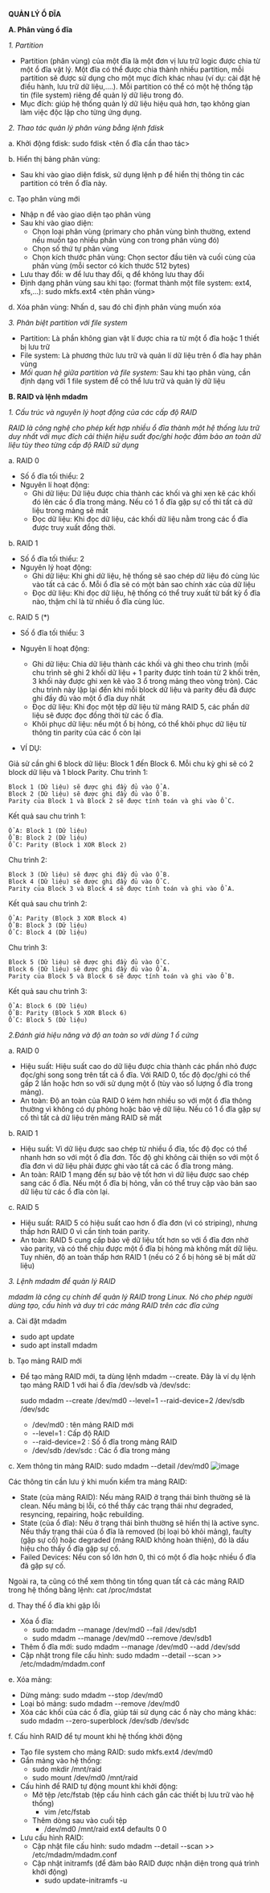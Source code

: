 **QUẢN LÝ Ổ ĐĨA**

**A. Phân vùng ổ đĩa**

*1. Partition*
- Partition (phân vùng) của một đĩa là một đơn vị lưu trữ logic được chia từ một ổ đĩa vật lý. Một đĩa có thể được chia thành nhiều partition, mỗi partition sẽ được sử dụng cho một mục đích khác nhau (ví dụ: cài đặt hệ điều hành, lưu trữ dữ liệu,....). Mỗi partition có thể có một hệ thống tập tin (file system) riêng để quản lý dữ liệu trong đó.
- Mục đích: giúp hệ thống quản lý dữ liệu hiệu quả hơn, tạo không gian làm việc độc lập cho từng ứng dụng.

*2. Thao tác quản lý phân vùng bằng lệnh fdisk*

a. Khởi động fdisk: sudo fdisk <tên ổ đĩa cần thao tác>

b. Hiển thị bảng phân vùng: 
- Sau khi vào giao diện fdisk, sử dụng lệnh p để hiển thị thông tin các partition có trên ổ đĩa này.

c. Tạo phân vùng mới
- Nhập n để vào giao diện tạo phân vùng
- Sau khi vào giao diện:
  - Chọn loại phân vùng (primary cho phân vùng bình thường, extend nếu muốn tạo nhiều phân vùng con trong phân vùng đó)
  - Chọn số thứ tự phân vùng
  - Chọn kích thước phân vùng: Chọn sector đầu tiên và cuối cùng của phân vùng (mỗi sector có kích thước 512 bytes) 
- Lưu thay đổi: w để lưu thay đổi, q để không lưu thay đổi
- Định dạng phân vùng sau khi tạo: (format thành một file system: ext4, xfs,...): sudo mkfs.ext4 <tên phân vùng>

d. Xóa phân vùng: Nhấn d, sau đó chỉ định phân vùng muốn xóa

*3. Phân biệt partition với file system*
- Partition: Là phần không gian vật lí được chia ra từ một ổ đĩa hoặc 1 thiết bị lưu trữ
- File system: Là phương thức lưu trữ và quản lí dữ liệu trên ổ đĩa hay phân vùng
- *Mối quan hệ giữa partition và file system:* Sau khi tạo phân vùng, cần định dạng với 1 file system để có thể lưu trữ và quản lý dữ liệu

**B. RAID và lệnh mdadm**

*1. Cấu trúc và nguyên lý hoạt động của các cấp độ RAID*

*RAID là công nghệ cho phép kết hợp nhiều ổ đĩa thành một hệ thống lưu trữ duy nhất với mục đích cải thiện hiệu suất đọc/ghi hoặc đảm bảo an toàn dữ liệu tùy theo từng cấp độ RAID sử dụng*

a. RAID 0
- Số ổ đĩa tối thiểu: 2
- Nguyên lí hoạt động:
  - Ghi dữ liệu: Dữ liệu được chia thành các khối và ghi xen kẽ các khối đó lên các ổ đĩa trong mảng. Nếu có 1 ổ đĩa gặp sự cố thì tất cả dữ liệu trong mảng sẽ mất
  - Đọc dữ liệu: Khi đọc dữ liệu, các khối dữ liệu nằm trong các ổ đĩa được truy xuất đồng thời.
    
b. RAID 1
- Số ổ đĩa tối thiểu: 2
- Nguyên lý hoạt động: 
  - Ghi dữ liệu: Khi ghi dữ liệu, hệ thống sẽ sao chép dữ liệu đó cùng lúc vào tất cả các ổ. Mỗi ổ đĩa sẽ có một bản sao chính xác của dữ liệu
  - Đọc dữ liệu: Khi đọc dữ liệu, hệ thống có thể truy xuất từ bất kỳ ổ đĩa nào, thậm chí là từ nhiều ổ đĩa cùng lúc.

c. RAID 5 (*)
- Số ổ đĩa tối thiểu: 3
- Nguyên lí hoạt động:
  - Ghi dữ liệu: Chia dữ liệu thành các khối và ghi theo chu trình (mỗi chu trình sẽ ghi 2 khối dữ liệu + 1 parity được tính toán từ 2 khối trên, 3 khối này được ghi xen kẽ vào 3 ổ trong mảng theo vòng tròn). Các chu trình này lặp lại đến khi mỗi block dữ liệu và parity đều đã được ghi đầy đủ vào một ổ đĩa duy nhất
  - Đọc dữ liệu: Khi đọc một tệp dữ liệu từ mảng RAID 5, các phần dữ liệu sẽ được đọc đồng thời từ các ổ đĩa.
  - Khôi phục dữ liệu: nếu một ổ bị hỏng, có thể khôi phục dữ liệu từ thông tin parity của các ổ còn lại

- VÍ DỤ:

Giả sử cần ghi 6 block dữ liệu: Block 1 đến Block 6. Mỗi chu kỳ ghi sẽ có 2 block dữ liệu và 1 block Parity.
Chu trình 1:

    Block 1 (Dữ liệu) sẽ được ghi đầy đủ vào Ổ A.
    Block 2 (Dữ liệu) sẽ được ghi đầy đủ vào Ổ B.
    Parity của Block 1 và Block 2 sẽ được tính toán và ghi vào Ổ C.

Kết quả sau chu trình 1:

    Ổ A: Block 1 (Dữ liệu)
    Ổ B: Block 2 (Dữ liệu)
    Ổ C: Parity (Block 1 XOR Block 2)

Chu trình 2:

    Block 3 (Dữ liệu) sẽ được ghi đầy đủ vào Ổ B.
    Block 4 (Dữ liệu) sẽ được ghi đầy đủ vào Ổ C.
    Parity của Block 3 và Block 4 sẽ được tính toán và ghi vào Ổ A.

Kết quả sau chu trình 2:

    Ổ A: Parity (Block 3 XOR Block 4)
    Ổ B: Block 3 (Dữ liệu)
    Ổ C: Block 4 (Dữ liệu)

Chu trình 3:

    Block 5 (Dữ liệu) sẽ được ghi đầy đủ vào Ổ C.
    Block 6 (Dữ liệu) sẽ được ghi đầy đủ vào Ổ A.
    Parity của Block 5 và Block 6 sẽ được tính toán và ghi vào Ổ B.

Kết quả sau chu trình 3:

    Ổ A: Block 6 (Dữ liệu)
    Ổ B: Parity (Block 5 XOR Block 6)
    Ổ C: Block 5 (Dữ liệu)

*2.Đánh giá hiệu năng và độ an toàn so với dùng 1 ổ cứng*

a. RAID 0
- Hiệu suất: Hiệu suất cao do dữ liệu được chia thành các phần nhỏ được đọc/ghi song song trên tất cả ổ đĩa. Với RAID 0, tốc độ đọc/ghi có thể gấp 2 lần hoặc hơn so với sử dụng một ổ (tùy vào số lượng ổ đĩa trong mảng).
- An toàn: Độ an toàn của RAID 0 kém hơn nhiều so với một ổ đĩa thông thường vì không có dự phòng hoặc bảo vệ dữ liệu. Nếu có 1 ổ đĩa gặp sự cố thì tất cả dữ liệu trên mảng RAID sẽ mất

b. RAID 1
- Hiệu suất: Vì dữ liệu được sao chép từ nhiều ổ đĩa, tốc độ đọc có thể nhanh hơn so với một ổ đĩa đơn. Tốc độ ghi không cải thiện so với một ổ đĩa đơn vì dữ liệu phải được ghi vào tất cả các ổ đĩa trong mảng.
- An toàn: RAID 1 mang đến sự bảo vệ tốt hơn vì dữ liệu được sao chép sang các ổ đĩa. Nếu một ổ đĩa bị hỏng, vẫn có thể truy cập vào bản sao dữ liệu từ các ổ đĩa còn lại.

c. RAID 5
- Hiệu suất: RAID 5 có hiệu suất cao hơn ổ đĩa đơn (vì có striping), nhưng thấp hơn RAID 0 vì cần tính toán parity.
- An toàn: RAID 5 cung cấp bảo vệ dữ liệu tốt hơn so với ổ đĩa đơn nhờ vào parity, và có thể chịu được một ổ đĩa bị hỏng mà không mất dữ liệu. Tuy nhiên, độ an toàn thấp hơn RAID 1 (nếu có 2 ổ bị hỏng sẽ bị mất dữ liệu)

*3. Lệnh mdadm để quản lý RAID*

*mdadm là công cụ chính để quản lý RAID trong Linux. Nó cho phép người dùng tạo, cấu hình và duy trì các mảng RAID trên các đĩa cứng*

a. Cài đặt mdadm
- sudo apt update
- sudo apt install mdadm

b. Tạo mảng RAID mới
- Để tạo mảng RAID mới, ta dùng lệnh mdadm --create. Đây là ví dụ lệnh tạo mảng RAID 1 với hai ổ đĩa /dev/sdb và /dev/sdc:

  sudo mdadm --create /dev/md0 --level=1 --raid-device=2 /dev/sdb /dev/sdc
  - /dev/md0 : tên mảng RAID mới
  - --level=1 : Cấp độ RAID
  - --raid-device=2 : Số ổ đĩa trong mảng RAID
  - /dev/sdb /dev/sdc : Các ổ đĩa trong mảng
 
c. Xem thông tin mảng RAID: sudo mdadm --detail /dev/md0
![image](https://github.com/user-attachments/assets/6f3a728b-170a-41bb-8537-1d956f5a1e5f)

Các thông tin cần lưu ý khi muốn kiểm tra mảng RAID: 
- State (của mảng RAID): Nếu mảng RAID ở trạng thái bình thường sẽ là clean. Nếu mảng bị lỗi, có thể thấy các trạng thái như degraded, resyncing, repairing, hoặc rebuilding.
- State (của ổ đĩa): Nếu ở trạng thái bình thường sẽ hiển thị là active sync. Nếu thấy trạng thái của ổ đĩa là removed (bị loại bỏ khỏi mảng), faulty (gặp sự cố) hoặc degraded (mảng RAID không hoàn thiện), đó là dấu hiệu cho thấy ổ đĩa gặp sự cố.
- Failed Devices: Nếu con số lớn hơn 0, thì có một ổ đĩa hoặc nhiều ổ đĩa đã gặp sự cố.

Ngoài ra, ta cũng có thể xem thông tin tổng quan tất cả các mảng RAID trong hệ thống bằng lệnh: cat /proc/mdstat

d. Thay thế ổ đĩa khi gặp lỗi 
- Xóa ổ đĩa: 
  - sudo mdadm --manage /dev/md0 --fail /dev/sdb1
  - sudo mdadm --manage /dev/md0 --remove /dev/sdb1
- Thêm ổ đĩa mới: sudo mdadm --manage /dev/md0 --add /dev/sdd
- Cập nhật trong file cấu hình: sudo mdadm --detail --scan >> /etc/mdadm/mdadm.conf

e. Xóa mảng: 
- Dừng mảng: sudo mdadm --stop /dev/md0
- Loại bỏ mảng: sudo mdadm --remove /dev/md0
- Xóa các khối của các ổ đĩa, giúp tái sử dụng các ổ này cho mảng khác: sudo mdadm --zero-superblock /dev/sdb /dev/sdc

f. Cấu hình RAID để tự mount khi hệ thống khởi động
- Tạo file system cho mảng RAID: sudo mkfs.ext4 /dev/md0
- Gắn mảng vào hệ thống:
  - sudo mkdir /mnt/raid
  - sudo mount /dev/md0 /mnt/raid
- Cấu hình để RAID tự động mount khi khởi động:
  - Mở tệp /etc/fstab (tệp cấu hình cách gắn các thiết bị lưu trữ vào hệ thống)
    - vim /etc/fstab
  - Thêm dòng sau vào cuối tệp
    - /dev/md0    /mnt/raid    ext4    defaults    0    0
- Lưu cấu hình RAID:
  - Cập nhật file cấu hình: sudo mdadm --detail --scan >> /etc/mdadm/mdadm.conf
  - Cập nhật initramfs (để đảm bảo RAID được nhận diện trong quá trình khởi động)
    - sudo update-initramfs -u
